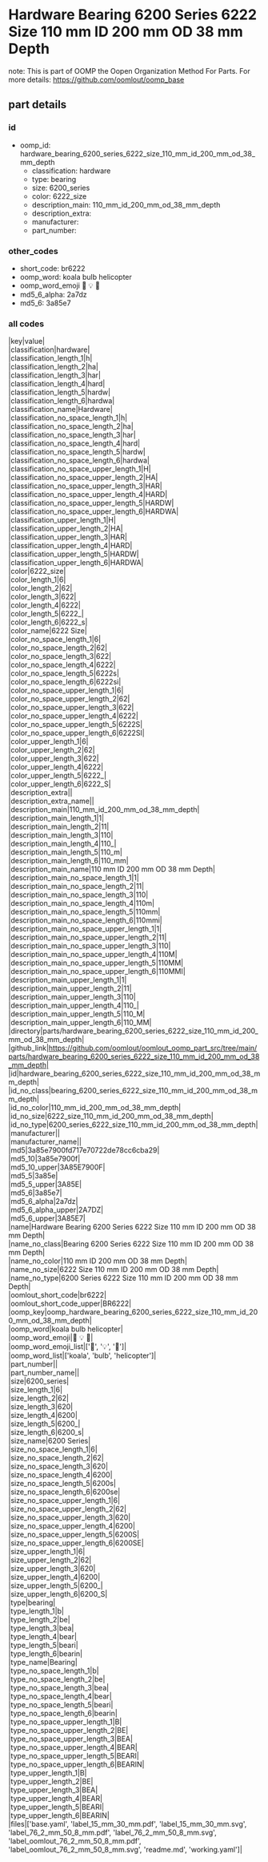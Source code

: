 # Hardware Bearing 6200 Series 6222 Size 110 mm ID 200 mm OD 38 mm Depth  

note: This is part of OOMP the Oopen Organization Method For Parts. For more details: https://github.com/oomlout/oomp_base

##  part details





### id
* oomp_id: hardware_bearing_6200_series_6222_size_110_mm_id_200_mm_od_38_mm_depth
  * classification: hardware
  * type: bearing
  * size: 6200_series
  * color: 6222_size
  * description_main: 110_mm_id_200_mm_od_38_mm_depth
  * description_extra: 
  * manufacturer: 
  * part_number: 

### other_codes
* short_code: br6222
* oomp_word: koala bulb helicopter
* oomp_word_emoji :koala: :bulb: :helicopter:
* md5_6_alpha: 2a7dz
* md5_6: 3a85e7

### all codes 
|key|value|  
|classification|hardware|  
|classification_length_1|h|  
|classification_length_2|ha|  
|classification_length_3|har|  
|classification_length_4|hard|  
|classification_length_5|hardw|  
|classification_length_6|hardwa|  
|classification_name|Hardware|  
|classification_no_space_length_1|h|  
|classification_no_space_length_2|ha|  
|classification_no_space_length_3|har|  
|classification_no_space_length_4|hard|  
|classification_no_space_length_5|hardw|  
|classification_no_space_length_6|hardwa|  
|classification_no_space_upper_length_1|H|  
|classification_no_space_upper_length_2|HA|  
|classification_no_space_upper_length_3|HAR|  
|classification_no_space_upper_length_4|HARD|  
|classification_no_space_upper_length_5|HARDW|  
|classification_no_space_upper_length_6|HARDWA|  
|classification_upper_length_1|H|  
|classification_upper_length_2|HA|  
|classification_upper_length_3|HAR|  
|classification_upper_length_4|HARD|  
|classification_upper_length_5|HARDW|  
|classification_upper_length_6|HARDWA|  
|color|6222_size|  
|color_length_1|6|  
|color_length_2|62|  
|color_length_3|622|  
|color_length_4|6222|  
|color_length_5|6222_|  
|color_length_6|6222_s|  
|color_name|6222 Size|  
|color_no_space_length_1|6|  
|color_no_space_length_2|62|  
|color_no_space_length_3|622|  
|color_no_space_length_4|6222|  
|color_no_space_length_5|6222s|  
|color_no_space_length_6|6222si|  
|color_no_space_upper_length_1|6|  
|color_no_space_upper_length_2|62|  
|color_no_space_upper_length_3|622|  
|color_no_space_upper_length_4|6222|  
|color_no_space_upper_length_5|6222S|  
|color_no_space_upper_length_6|6222SI|  
|color_upper_length_1|6|  
|color_upper_length_2|62|  
|color_upper_length_3|622|  
|color_upper_length_4|6222|  
|color_upper_length_5|6222_|  
|color_upper_length_6|6222_S|  
|description_extra||  
|description_extra_name||  
|description_main|110_mm_id_200_mm_od_38_mm_depth|  
|description_main_length_1|1|  
|description_main_length_2|11|  
|description_main_length_3|110|  
|description_main_length_4|110_|  
|description_main_length_5|110_m|  
|description_main_length_6|110_mm|  
|description_main_name|110 mm ID 200 mm OD 38 mm Depth|  
|description_main_no_space_length_1|1|  
|description_main_no_space_length_2|11|  
|description_main_no_space_length_3|110|  
|description_main_no_space_length_4|110m|  
|description_main_no_space_length_5|110mm|  
|description_main_no_space_length_6|110mmi|  
|description_main_no_space_upper_length_1|1|  
|description_main_no_space_upper_length_2|11|  
|description_main_no_space_upper_length_3|110|  
|description_main_no_space_upper_length_4|110M|  
|description_main_no_space_upper_length_5|110MM|  
|description_main_no_space_upper_length_6|110MMI|  
|description_main_upper_length_1|1|  
|description_main_upper_length_2|11|  
|description_main_upper_length_3|110|  
|description_main_upper_length_4|110_|  
|description_main_upper_length_5|110_M|  
|description_main_upper_length_6|110_MM|  
|directory|parts/hardware_bearing_6200_series_6222_size_110_mm_id_200_mm_od_38_mm_depth|  
|github_link|https://github.com/oomlout/oomlout_oomp_part_src/tree/main/parts/hardware_bearing_6200_series_6222_size_110_mm_id_200_mm_od_38_mm_depth|  
|id|hardware_bearing_6200_series_6222_size_110_mm_id_200_mm_od_38_mm_depth|  
|id_no_class|bearing_6200_series_6222_size_110_mm_id_200_mm_od_38_mm_depth|  
|id_no_color|110_mm_id_200_mm_od_38_mm_depth|  
|id_no_size|6222_size_110_mm_id_200_mm_od_38_mm_depth|  
|id_no_type|6200_series_6222_size_110_mm_id_200_mm_od_38_mm_depth|  
|manufacturer||  
|manufacturer_name||  
|md5|3a85e7900fd717e70722de78cc6cba29|  
|md5_10|3a85e7900f|  
|md5_10_upper|3A85E7900F|  
|md5_5|3a85e|  
|md5_5_upper|3A85E|  
|md5_6|3a85e7|  
|md5_6_alpha|2a7dz|  
|md5_6_alpha_upper|2A7DZ|  
|md5_6_upper|3A85E7|  
|name|Hardware Bearing 6200 Series 6222 Size 110 mm ID 200 mm OD 38 mm Depth|  
|name_no_class|Bearing 6200 Series 6222 Size 110 mm ID 200 mm OD 38 mm Depth|  
|name_no_color|110 mm ID 200 mm OD 38 mm Depth|  
|name_no_size|6222 Size 110 mm ID 200 mm OD 38 mm Depth|  
|name_no_type|6200 Series 6222 Size 110 mm ID 200 mm OD 38 mm Depth|  
|oomlout_short_code|br6222|  
|oomlout_short_code_upper|BR6222|  
|oomp_key|oomp_hardware_bearing_6200_series_6222_size_110_mm_id_200_mm_od_38_mm_depth|  
|oomp_word|koala bulb helicopter|  
|oomp_word_emoji|:koala: :bulb: :helicopter:|  
|oomp_word_emoji_list|[':koala:', ':bulb:', ':helicopter:']|  
|oomp_word_list|['koala', 'bulb', 'helicopter']|  
|part_number||  
|part_number_name||  
|size|6200_series|  
|size_length_1|6|  
|size_length_2|62|  
|size_length_3|620|  
|size_length_4|6200|  
|size_length_5|6200_|  
|size_length_6|6200_s|  
|size_name|6200 Series|  
|size_no_space_length_1|6|  
|size_no_space_length_2|62|  
|size_no_space_length_3|620|  
|size_no_space_length_4|6200|  
|size_no_space_length_5|6200s|  
|size_no_space_length_6|6200se|  
|size_no_space_upper_length_1|6|  
|size_no_space_upper_length_2|62|  
|size_no_space_upper_length_3|620|  
|size_no_space_upper_length_4|6200|  
|size_no_space_upper_length_5|6200S|  
|size_no_space_upper_length_6|6200SE|  
|size_upper_length_1|6|  
|size_upper_length_2|62|  
|size_upper_length_3|620|  
|size_upper_length_4|6200|  
|size_upper_length_5|6200_|  
|size_upper_length_6|6200_S|  
|type|bearing|  
|type_length_1|b|  
|type_length_2|be|  
|type_length_3|bea|  
|type_length_4|bear|  
|type_length_5|beari|  
|type_length_6|bearin|  
|type_name|Bearing|  
|type_no_space_length_1|b|  
|type_no_space_length_2|be|  
|type_no_space_length_3|bea|  
|type_no_space_length_4|bear|  
|type_no_space_length_5|beari|  
|type_no_space_length_6|bearin|  
|type_no_space_upper_length_1|B|  
|type_no_space_upper_length_2|BE|  
|type_no_space_upper_length_3|BEA|  
|type_no_space_upper_length_4|BEAR|  
|type_no_space_upper_length_5|BEARI|  
|type_no_space_upper_length_6|BEARIN|  
|type_upper_length_1|B|  
|type_upper_length_2|BE|  
|type_upper_length_3|BEA|  
|type_upper_length_4|BEAR|  
|type_upper_length_5|BEARI|  
|type_upper_length_6|BEARIN|  
|files|['base.yaml', 'label_15_mm_30_mm.pdf', 'label_15_mm_30_mm.svg', 'label_76_2_mm_50_8_mm.pdf', 'label_76_2_mm_50_8_mm.svg', 'label_oomlout_76_2_mm_50_8_mm.pdf', 'label_oomlout_76_2_mm_50_8_mm.svg', 'readme.md', 'working.yaml']|  
